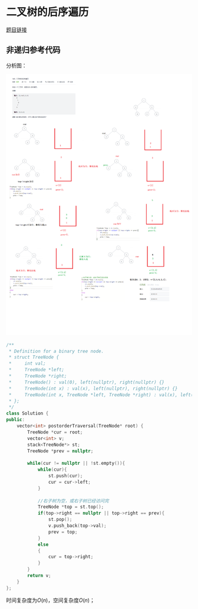 # 二叉树的后序遍历

[题目链接](https://leetcode-cn.com/problems/binary-tree-postorder-traversal/submissions/)

## 非递归参考代码

分析图：

![](ImageSave/LeetCode145二叉树的后序遍历.png)

```c++
/**
 * Definition for a binary tree node.
 * struct TreeNode {
 *     int val;
 *     TreeNode *left;
 *     TreeNode *right;
 *     TreeNode() : val(0), left(nullptr), right(nullptr) {}
 *     TreeNode(int x) : val(x), left(nullptr), right(nullptr) {}
 *     TreeNode(int x, TreeNode *left, TreeNode *right) : val(x), left(left), right(right) {}
 * };
 */
class Solution {
public:
    vector<int> postorderTraversal(TreeNode* root) {
        TreeNode *cur = root;
        vector<int> v;
        stack<TreeNode*> st;
        TreeNode *prev = nullptr;

        while(cur != nullptr || !st.empty()){
            while(cur){
                st.push(cur);
                cur = cur->left;
            }

            //右子树为空，或右子树已经访问完
            TreeNode *top = st.top();
            if(top->right == nullptr || top->right == prev){
                st.pop();
                v.push_back(top->val);
                prev = top;
            }
            else
            {
                cur = top->right;
            }
        }
        return v;
    }
};
```

时间复杂度为$O(n)$，空间复杂度$O(n)$；

